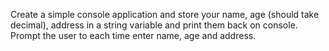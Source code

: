 Create a simple console application and store your name, age (should take decimal), address in a string variable and print them back on console. Prompt the user to each time enter name, age and address.